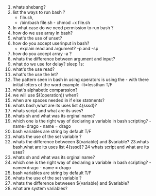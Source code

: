 1. whats shebang?
2. list the ways to run bash ?
    - file.sh,
    - /bin/bash file.sh   - chmod +x file.sh 
3.  In what case do we need permission to run bash ?
4.  how do we use array in bash?
5. what's the use of unset?
6. how do you accept userinput in bash? 
     - explain read and argument? -p and -sp
7. how do you accept array -a ?
8. whats the difference between argument and input?
9. what do we use for delay? sleep 1s:
10. what's the use read?
11. what's the use the let?
12. The pattern seen in bash  in using operators is using the - with there initial letters of the word example -lt=lessthan T/F
13. what's alphabetic comparssion?
14. we will use $((operation)) when?
15. when are spaces needed in if else statments?
16.  whats bash,what are its uses list 4{sssd}?
17. whats script and what are its uses?
18. whats sh and what was its orginal name?
19. which one is the right way of declaring a variable in bash scripting?
           - name=drago
           - name = drago
20. bash variables are string by default T/F
21. whats the use of the set variable ?
22. whats the difference betweeen ${variable} and $variable?
23.whats bash,what are its uses list 4{sssd}?
24 whats script and what are its uses?
25. whats sh and what was its orginal name?
26. which one is the right way of declaring a variable in bash scripting?
           - name=drago
           - name = drago
27. bash variables are string by default T/F
28. whats the use of the set variable ?
29. whats the difference betweeen ${variable} and $variable?
30. what are system variables?
